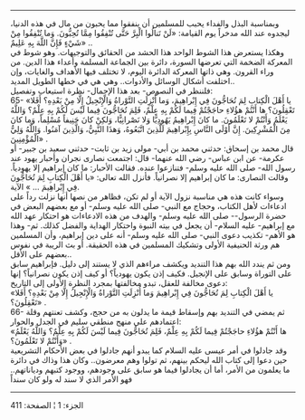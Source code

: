 ------------------------------------------------------------------------

وبمناسبة البذل والفداء يحبب للمسلمين أن ينفقوا مما يحبون من مال في هذه
الدنيا، ليجدوه عند الله مدخراً يوم القيامة: «لَنْ تَنالُوا الْبِرَّ حَتَّى تُنْفِقُوا
مِمَّا تُحِبُّونَ. وَما تُنْفِقُوا مِنْ شَيْءٍ فَإِنَّ اللَّهَ بِهِ عَلِيمٌ» ..  
وهكذا يستعرض هذا الشوط الواحد هذا الحشد من الحقائق والتوجيهات. وهو شوط
في المعركة الضخمة التي تعرضها السورة، دائرة بين الجماعة المسلمة وأعداء
هذا الدين. من وراء القرون. وهي ذاتها المعركة الدائرة اليوم، لا تختلف
فيها الأهداف والغايات، وإن اختلفت أشكال الوسائل والأدوات.. وهي هي في
خطها الطويل المديد..  
فلننظر في النصوص- بعد هذا الإجمال- نظرة استيعاب وتفصيل:  
65- «يا أَهْلَ الْكِتابِ لِمَ تُحَاجُّونَ فِي إِبْراهِيمَ، وَما أُنْزِلَتِ التَّوْراةُ وَالْإِنْجِيلُ إِلَّا
مِنْ بَعْدِهِ؟ أَفَلا تَعْقِلُونَ؟ ها أَنْتُمْ هؤُلاءِ حاجَجْتُمْ فِيما لَكُمْ بِهِ عِلْمٌ، فَلِمَ تُحَاجُّونَ
فِيما لَيْسَ لَكُمْ بِهِ عِلْمٌ؟ وَاللَّهُ يَعْلَمُ وَأَنْتُمْ لا تَعْلَمُونَ. ما كانَ إِبْراهِيمُ يَهُودِيًّا
وَلا نَصْرانِيًّا، وَلكِنْ كانَ حَنِيفاً مُسْلِماً، وَما كانَ مِنَ الْمُشْرِكِينَ. إِنَّ أَوْلَى النَّاسِ
بِإِبْراهِيمَ لَلَّذِينَ اتَّبَعُوهُ، وَهذَا النَّبِيُّ، وَالَّذِينَ آمَنُوا. وَاللَّهُ وَلِيُّ الْمُؤْمِنِينَ» .  
قال محمد بن إسحاق: حدثني محمد بن أبي- مولى زيد بن ثابت- حدثني سعيد بن
جبير- أو عكرمة- عن ابن عباس- رضي الله عنهما- قال: اجتمعت نصارى نجران
وأحبار يهود عند رسول الله- صلى الله عليه وسلم- فتنازعوا عنده. فقالت
الأحبار: ما كان إبراهيم إلا يهودياً. وقالت النصارى: ما كان إبراهيم إلا
نصرانياً. فأنزل الله تعالى: «يا أَهْلَ الْكِتابِ لِمَ تُحَاجُّونَ فِي إِبْراهِيمَ ... »
الآية.  
وسواء كانت هذه هي مناسبة نزول الآية أو لم تكن، فظاهر من نصها أنها نزلت
رداً على ادعاءات لأهل الكتاب، وحجاج مع النبي- صلى الله عليه وسلم- أو مع
بعضهم البعض في حضرة الرسول-- صلى الله عليه وسلم- والهدف من هذه الادعاءات
هو احتكار عهد الله مع إبراهيم- عليه السلام- أن يجعل في بيته النبوة
واحتكار الهداية والفضل كذلك. ثم- وهذا هو الأهم- تكذيب دعوى النبي- صلى
الله عليه وسلم- أنه على دين إبراهيم، وأن المسلمين هم ورثة الحنيفية
الأولى وتشكيك المسلمين في هذه الحقيقة. أو بث الريبة في نفوس بعضهم على
الأقل..  
ومن ثم يندد الله بهم هذا التنديد ويكشف مراءهم الذي لا يستند إلى دليل.
فإبراهيم سابق على التوراة وسابق على الإنجيل. فكيف إذن يكون يهودياً؟ أو
كيف إذن يكون نصرانياً؟ إنها دعوى مخالفة للعقل، تبدو مخالفتها بمجرد النظرة
الأولى إلى التاريخ:  
«يا أَهْلَ الْكِتابِ لِمَ تُحَاجُّونَ فِي إِبْراهِيمَ وَما أُنْزِلَتِ التَّوْراةُ وَالْإِنْجِيلُ إِلَّا مِنْ
بَعْدِهِ؟ أَفَلا تَعْقِلُونَ؟» .  
66- ثم يمضي في التنديد بهم وإسقاط قيمة ما يدلون به من حجج، وكشف تعنتهم
وقلة اعتمادهم على منهج منطقي سليم في الجدل والحوار:  
«ها أَنْتُمْ هؤُلاءِ حاجَجْتُمْ فِيما لَكُمْ بِهِ عِلْمٌ، فَلِمَ تُحَاجُّونَ فِيما لَيْسَ لَكُمْ بِهِ عِلْمٌ؟
وَاللَّهُ يَعْلَمُ وَأَنْتُمْ لا تَعْلَمُونَ؟» .  
وقد جادلوا في أمر عيسى عليه السلام كما يبدو أنهم جادلوا في بعض الأحكام
التشريعية حين دعوا إلى كتاب الله ليحكم بينهم، ثم تولوا وهم معرضون.. وكان
هذا وذاك في دائرة ما يعلمون من الأمر، أما أن يجادلوا فيما هو سابق على
وجودهم، ووجود كتبهم ودياناتهم.. فهو الأمر الذي لا سند له ولو كان سنداً

------------------------------------------------------------------------

الجزء: 1 ¦ الصفحة: 411
